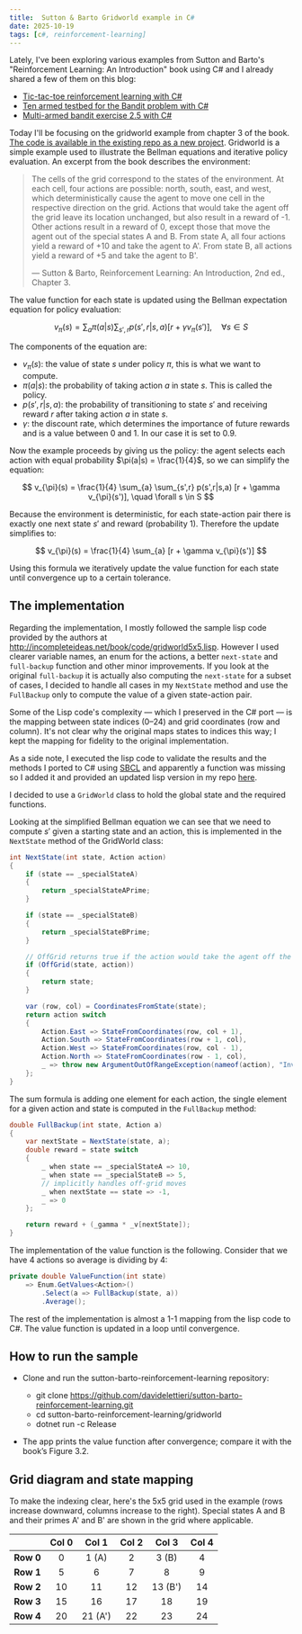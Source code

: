 ```yaml
---
title:  Sutton & Barto Gridworld example in C#
date: 2025-10-19
tags: [c#, reinforcement-learning]
---
```


Lately, I've been exploring various examples from Sutton and Barto's "Reinforcement Learning: An Introduction" book using C# and I already shared a few of them on this blog:
- [Tic-tac-toe reinforcement learning with C#](2025-03-16-tic-tac-toe-reinforcement-learning-with-c-sharp.md)
- [Ten armed testbed for the Bandit problem with C#](2025-04-27-ten-armed-testbed-with-c-sharp.md)
- [Multi-armed bandit exercise 2.5 with C#](2025-05-01-multi-armed-bandit-ex-2.5-csharp.md)

Today I'll be focusing on the gridworld example from chapter 3 of the book. [The code is available in the existing repo as a new project](https://github.com/davidelettieri/sutton-barto-reinforcement-learning/tree/main/gridworld). Gridworld is a simple example used to illustrate the Bellman equations and iterative policy evaluation. An excerpt from the book describes the environment:

> The cells of the grid correspond to the states of the environment. At
each cell, four actions are possible: north, south, east, and west, which deterministically
cause the agent to move one cell in the respective direction on the grid. Actions that
would take the agent off the grid leave its location unchanged, but also result in a reward
of -1. Other actions result in a reward of 0, except those that move the agent out of the
special states A and B. From state A, all four actions yield a reward of +10 and take the
agent to A'. From state B, all actions yield a reward of +5 and take the agent to B'.
>
> — Sutton & Barto, Reinforcement Learning: An Introduction, 2nd ed., Chapter 3.

<!-- truncate -->

The value function for each state is updated using the Bellman expectation equation for policy evaluation:

$$
v_{\pi}(s) = \sum_{a} \pi(a|s) \sum_{s',r} p(s',r|s,a) [r + \gamma v_{\pi}(s')], \quad \forall s \in S
$$

The components of the equation are:
- $v_{\pi}(s)$: the value of state $s$ under policy $\pi$, this is what we want to compute.
- $\pi(a|s)$: the probability of taking action $a$ in state $s$. This is called the policy.
- $p(s',r|s,a)$: the probability of transitioning to state $s'$ and receiving reward $r$ after taking action $a$ in state $s$.
- $\gamma$: the discount rate, which determines the importance of future rewards and is a value between 0 and 1. In our case it is set to 0.9.

Now the example proceeds by giving us the policy: the agent selects each action with equal probability $\pi(a|s) = \frac{1}{4}$, so we can simplify the equation:

$$
v_{\pi}(s) = \frac{1}{4} \sum_{a} \sum_{s',r} p(s',r|s,a) [r + \gamma v_{\pi}(s')], \quad \forall s \in S
$$

Because the environment is deterministic, for each state-action pair there is exactly one next state $s'$ and reward (probability 1). Therefore the update simplifies to:

$$
v_{\pi}(s) = \frac{1}{4} \sum_{a} [r + \gamma v_{\pi}(s')]
$$

Using this formula we iteratively update the value function for each state until convergence up to a certain tolerance.

## The implementation

Regarding the implementation, I mostly followed the sample lisp code provided by the authors at http://incompleteideas.net/book/code/gridworld5x5.lisp. However I used clearer variable names, an enum for the actions, a better `next-state` and `full-backup` function and other minor improvements. If you look at the original `full-backup` it is actually also computing the `next-state` for a subset of cases, I decided to handle all cases in my `NextState` method and use the `FullBackup` only to compute the value of a given state-action pair. 

Some of the Lisp code's complexity — which I preserved in the C# port — is the mapping between state indices (0–24) and grid coordinates (row and column). It's not clear why the original maps states to indices this way; I kept the mapping for fidelity to the original implementation.

As a side note, I executed the lisp code to validate the results and the methods I ported to C# using [SBCL](https://www.sbcl.org/) and apparently a function was missing so I added it and provided an updated lisp version in my repo [here](https://github.com/davidelettieri/sutton-barto-reinforcement-learning/blob/main/gridworld/source.lisp).

I decided to use a `GridWorld` class to hold the global state and the required functions.

Looking at the simplified Bellman equation we can see that we need to compute $s'$ given a starting state and an action, this is implemented in the `NextState` method of the GridWorld class:

```csharp
int NextState(int state, Action action)
{
    if (state == _specialStateA)
    {
        return _specialStateAPrime;
    }

    if (state == _specialStateB)
    {
        return _specialStateBPrime;
    }

    // OffGrid returns true if the action would take the agent off the grid
    if (OffGrid(state, action))
    {
        return state;
    }

    var (row, col) = CoordinatesFromState(state);
    return action switch
    {
        Action.East => StateFromCoordinates(row, col + 1),
        Action.South => StateFromCoordinates(row + 1, col),
        Action.West => StateFromCoordinates(row, col - 1),
        Action.North => StateFromCoordinates(row - 1, col),
        _ => throw new ArgumentOutOfRangeException(nameof(action), "Invalid action"),
    };
}
```

The sum formula is adding one element for each action, the single element for a given action and state is computed in the `FullBackup` method:

```csharp
double FullBackup(int state, Action a)
{
    var nextState = NextState(state, a);
    double reward = state switch
    {
        _ when state == _specialStateA => 10,
        _ when state == _specialStateB => 5,
        // implicitly handles off-grid moves
        _ when nextState == state => -1,
        _ => 0
    };

    return reward + (_gamma * _v[nextState]);
}
```

The implementation of the value function is the following. Consider that we have 4 actions so average is dividing by 4:

```csharp
private double ValueFunction(int state)
    => Enum.GetValues<Action>()
        .Select(a => FullBackup(state, a))
        .Average();
```

The rest of the implementation is almost a 1-1 mapping from the lisp code to C#. The value function is updated in a loop until convergence.

## How to run the sample

- Clone and run the sutton-barto-reinforcement-learning repository:
  - git clone https://github.com/davidelettieri/sutton-barto-reinforcement-learning.git
  - cd sutton-barto-reinforcement-learning/gridworld
  - dotnet run -c Release

- The app prints the value function after convergence; compare it with the book’s Figure 3.2.

## Grid diagram and state mapping

To make the indexing clear, here's the 5x5 grid used in the example (rows increase downward, columns increase to the right). Special states A and B and their primes A' and B' are shown in the grid where applicable.

|     | Col 0 | Col 1 | Col 2 | Col 3 | Col 4 |
|-----|:-----:|:-----:|:-----:|:-----:|:-----:|
| **Row 0** |  0 |  1 (A) |  2 |  3 (B) |  4 |
| **Row 1** |  5 |  6 |  7 |  8 |  9 |
| **Row 2** | 10 | 11 | 12 | 13 (B') | 14 |
| **Row 3** | 15 | 16 | 17 | 18 | 19 |
| **Row 4** | 20 | 21 (A') | 22 | 23 | 24 |
